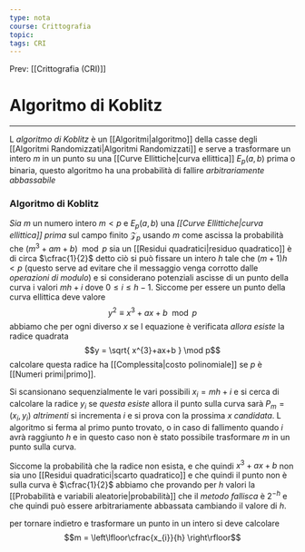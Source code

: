 ```yaml
---
type: nota
course: Crittografia
topic: 
tags: CRI
---
```


Prev: [[Crittografia (CRI)]]

# Algoritmo di Koblitz
---
L _algoritmo di Koblitz_ è un [[Algoritmi|algoritmo]] della casse degli [[Algoritmi Randomizzati|Algoritmi Randomizzati]] e serve a trasformare un intero $m$ in un punto su una [[Curve Ellittiche|curva ellittica]] $E_{p}(a,b)$ prima o binaria,
questo algoritmo ha una probabilità di fallire _arbitrariamente abbassabile_

 
### Algoritmo di Koblitz
_Sia_ $m$ un numero intero $m < p$ e $E_{p}(a,b)$ una _[[Curve Ellittiche|curva ellittica]] prima_ sul campo finito $\mathcal{Z}_{p}$ 
usando $m$ come ascissa  la probabilità che $(m^{3}+am+b)\mod p$ sia un [[Residui quadratici|residuo quadratico]] è di circa $\cfrac{1}{2}$
detto ciò si può fissare un intero $h$ tale che $(m+1)h<p$ (questo serve ad evitare che il messaggio venga corrotto dalle _operazioni di modulo_) e si considerano potenziali ascisse di un punto della curva i valori $mh+i$ dove $0 \leq i \leq h-1$. 
Siccome per essere un punto della curva ellittica deve valore $$y^{2}\equiv x^{3}+ax+b \mod   p$$abbiamo che per ogni diverso $x$ se l equazione è verificata _allora esiste_ la radice quadrata 
$$y = \sqrt{ x^{3}+ax+b } \mod   p$$
calcolare questa radice ha [[Complessita|costo polinomiale]] se $p$ è [[Numeri primi|primo]].

Si scansionano sequenzialmente le vari possibili $x_{i} = mh+i$ e si cerca di calcolare la radice $y_{i}$ se _questa esiste_ allora il punto  sulla curva sarà $P_{m} = (x_{i},y_{i})$ _altrimenti_ si incrementa $i$ e si prova con la prossima $x$ _candidata_. L algoritmo si ferma al primo punto trovato, o in caso di fallimento quando $i$ avrà raggiunto $h$ e in questo caso non è stato possibile trasformare $m$ in un punto sulla curva.


Siccome la probabilità che la radice non esista, e che quindi $x^{3}+ax+b$ non sia uno [[Residui quadratici|scarto quadratico]] e che quindi il punto non è sulla curva è $\cfrac{1}{2}$ abbiamo che provando per $h$ valori la [[Probabilità e variabili aleatorie|probabilità]] che il _metodo fallisca_ è  $2^{-h}$ e che quindi può essere arbitrariamente abbassata cambiando il valore di $h$.

per tornare indietro e trasformare un punto in un intero si deve calcolare$$m = \left\lfloor\cfrac{x_{i}}{h} \right\rfloor$$


 

 
